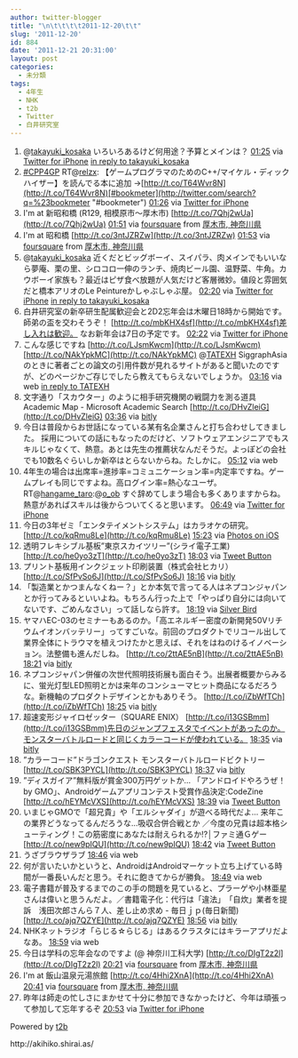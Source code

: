 ```yaml
---
author: twitter-blogger
title: "\n\t\t\t\t2011-12-20\t\t"
slug: '2011-12-20'
id: 884
date: '2011-12-21 20:31:00'
layout: post
categories:
  - 未分類
tags:
  - 4年生
  - NHK
  - t2b
  - Twitter
  - 白井研究室
---
```


<div xmlns:georss="http://www.georss.org/georss">

1.  <span><span>@[takayuki_kosaka](http://twitter.com/takayuki_kosaka "takayuki_kosaka") いろいろあるけど何用途？予算とメインは？</span> <span>[<span>01:25</span>](http://twitter.com/o_ob/status/149103090052771840) <span>via [Twitter for iPhone](http://twitter.com/#!/download/iphone)</span> [in reply to takayuki_kosaka](http://twitter.com/takayuki_kosaka/status/149010845899300864)</span></span>
2.  <span><span>[#CPP4GP](http://twitter.com/search?q=%23CPP4GP "#CPP4GP") RT@[relzx](http://twitter.com/relzx "relzx"): 【ゲームプログラマのためのC++/マイケル・ディックハイザー】を読んでる本に追加 →[http://t.co/T64Wvr8N](http://t.co/T64Wvr8N)[#bookmeter](http://twitter.com/search?q=%23bookmeter "#bookmeter")</span> <span>[<span>01:26</span>](http://twitter.com/o_ob/status/149103298845212673) <span>via [Twitter for iPhone](http://twitter.com/#!/download/iphone)</span></span></span>
3.  <span><span>I'm at 新昭和橋 (R129, 相模原市～厚木市) [http://t.co/7Qhj2wUa](http://t.co/7Qhj2wUa)</span> <span>[<span>01:51</span>](http://twitter.com/o_ob/status/149109559158513666) <span>via [foursquare](http://foursquare.com)</span> from [厚木市, 神奈川県<span></span>](http://maps.google.com/maps?q=35.52300576,139.36096072)</span></span>
4.  <span><span>I'm at 昭和橋 [http://t.co/3ntJZRZw](http://t.co/3ntJZRZw)</span> <span>[<span>01:53</span>](http://twitter.com/o_ob/status/149110138572255232) <span>via [foursquare](http://foursquare.com)</span> from [厚木市, 神奈川県<span></span>](http://maps.google.com/maps?q=35.51901513,139.36623931)</span></span>
5.  <span><span>@[takayuki_kosaka](http://twitter.com/takayuki_kosaka "takayuki_kosaka") 近くだとビッグボーイ、スイパラ、肉メインでもいいなら夢庵、栗の里、シロコロ一伸のランチ、焼肉ビール園、温野菜、牛角。カウボーイ家族も？最近はピザ食べ放題が人気だけど客層微妙。値段と雰囲気だと橋本アリオのLe Peintureかしゃぶしゃぶ屋。</span> <span>[<span>02:20</span>](http://twitter.com/o_ob/status/149116976294408192) <span>via [Twitter for iPhone](http://twitter.com/#!/download/iphone)</span> [in reply to takayuki_kosaka](http://twitter.com/takayuki_kosaka/status/149110698218229761)</span></span>
6.  <span><span>白井研究室の新卒研生配属歓迎会と2D2忘年会は木曜日18時から開始です。 師弟の盃を交わそうぞ！ [http://t.co/mbKHX4sf](http://t.co/mbKHX4sf)差し入れは歓迎。 なお新年会は7日の予定です。</span> <span>[<span>02:22</span>](http://twitter.com/o_ob/status/149117576654487552) <span>via [Twitter for iPhone](http://twitter.com/#!/download/iphone)</span></span></span>
7.  <span><span>こんな感じですね [http://t.co/LJsmKwcm](http://t.co/LJsmKwcm)[http://t.co/NAkYpkMC](http://t.co/NAkYpkMC) @[TATEXH](http://twitter.com/TATEXH "TATEXH") SiggraphAsiaのときに著者ごとの論文の引用件数が見れるサイトがあると聞いたのですが、どのページかご存じでしたら教えてもらえないでしょうか。</span> <span>[<span>03:16</span>](http://twitter.com/o_ob/status/149131128731729920) <span>via web</span> [in reply to TATEXH](http://twitter.com/TATEXH/status/149106201920155648)</span></span>
8.  <span><span>文字通り「スカウター」のように相手研究機関の戦闘力を測る道具 Academic Map - Microsoft Academic Search [http://t.co/DHvZleiG](http://t.co/DHvZleiG)</span> <span>[<span>03:36</span>](http://twitter.com/o_ob/status/149136142778904576) <span>via [bitly](http://bit.ly)</span></span></span>
9.  <span><span>今日は普段からお世話になっている某有名企業さんと打ち合わせしてきました。 採用についての話にもなったのだけど、ソフトウェアエンジニアでもスキルじゃなくて、熱意。あとは先生の推薦状なんだそうだ。よっぽどの会社でも10数名ぐらいしか新卒はとらないからね。たしかに。</span> <span>[<span>05:12</span>](http://twitter.com/o_ob/status/149160248018608128) <span>via web</span></span></span>
10.  <span><span>4年生の場合は出席率=進捗率=コミュニケーション率=内定率ですね。ゲームプレイも同じですよね。高ログイン率=熱心なユーザ。 RT@[hangame_taro](http://twitter.com/hangame_taro "hangame_taro"):@[o_ob](http://twitter.com/o_ob "o_ob") すぐ辞めてしまう場合も多くありますからね。熱意があればスキルは後からついてくると思います。</span> <span>[<span>06:49</span>](http://twitter.com/o_ob/status/149184555037892608) <span>via [Twitter for iPhone](http://twitter.com/#!/download/iphone)</span></span></span>
11.  <span><span>今日の3年ゼミ「エンタテイメントシステム」はカラオケの研究。 [http://t.co/kqRmu8Le](http://t.co/kqRmu8Le)</span> <span>[<span>15:23</span>](http://twitter.com/o_ob/status/149314097492668416) <span>via [Photos on iOS](http://www.apple.com)</span></span></span>
12.  <span><span>透明フレキシブル基板”東京スカイツリー”(シライ電子工業) [http://t.co/he0yo3zT](http://t.co/he0yo3zT)</span> <span>[<span>18:03</span>](http://twitter.com/o_ob/status/149354189628252160) <span>via [Tweet Button](http://twitter.com/tweetbutton)</span></span></span>
13.  <span><span>プリント基板用インクジェット印刷装置（株式会社ヒカリ） [http://t.co/SfPvSo6J](http://t.co/SfPvSo6J)</span> <span>[<span>18:16</span>](http://twitter.com/o_ob/status/149357589862428672) <span>via [bitly](http://bit.ly)</span></span></span>
14.  <span><span>「製造業とかつまんなくねー？」とか本気で言ってる人はネプコンジャパンとか行ってみるといいよね。もちろん行った上で「やっぱり自分には向いてないです、ごめんなさい」って話しなら許す。</span> <span>[<span>18:19</span>](http://twitter.com/o_ob/status/149358281670918144) <span>via [Silver Bird](https://chrome.google.com/extensions/detail/encaiiljifbdbjlphpgpiimidegddhic)</span></span></span>
15.  <span><span>ヤマハEC-03のセミナーもあるのか。「高エネルギー密度の新開発50Vリチウムイオンバッテリー」ってすごいな。前回のプロダクトでリコール出して業界全体にトラウマを植えつけたかと思えば、それをはねのけるイノベーション。法整備も進んだしね。 [http://t.co/2ttAE5nB](http://t.co/2ttAE5nB)</span> <span>[<span>18:21</span>](http://twitter.com/o_ob/status/149358888037265410) <span>via [bitly](http://bit.ly)</span></span></span>
16.  <span><span>ネプコンジャパン併催の次世代照明技術展も面白そう。出展者概要からみるに、蛍光灯型LED照明とかは来年のコンシューマヒット商品になるだろうな。新機軸のプロダクトデザインとかもありそう。 [http://t.co/iZbWfTCh](http://t.co/iZbWfTCh)</span> <span>[<span>18:25</span>](http://twitter.com/o_ob/status/149359897505579008) <span>via [bitly](http://bit.ly)</span></span></span>
17.  <span><span>超速変形ジャイロゼッター（SQUARE ENIX） [http://t.co/i13GSBmm](http://t.co/i13GSBmm)先日のジャンプフェスタでイベントがあったのか。モンスターバトルロードと同じくカラーコードが使われている。</span> <span>[<span>18:35</span>](http://twitter.com/o_ob/status/149362335256018944) <span>via [bitly](http://bit.ly)</span></span></span>
18.  <span><span>”カラーコード”ドラゴンクエスト モンスターバトルロードビクトリー [http://t.co/SBK3PYCL](http://t.co/SBK3PYCL)</span> <span>[<span>18:37</span>](http://twitter.com/o_ob/status/149362883489316865) <span>via [bitly](http://bit.ly)</span></span></span>
19.  <span><span>”ディスガイア”無料版が賞金300万円ゲットか… 「アンドロイドやろうぜ！by GMO」、Androidゲームアプリコンテスト受賞作品決定:CodeZine [http://t.co/hEYMcVXS](http://t.co/hEYMcVXS)</span> <span>[<span>18:39</span>](http://twitter.com/o_ob/status/149363435484872704) <span>via [Tweet Button](http://twitter.com/tweetbutton)</span></span></span>
20.  <span><span>いまじゃGMOで「超兄貴」や「エルシャダイ」が遊べる時代だよ… 来年この業界どうなってるんだろうな…吸収合併合戦とか ／今度の兄貴は超本格シューティング！この筋密度にあなたは耐えられるか!?│ファミ通Ｇゲー [http://t.co/new9pIQU](http://t.co/new9pIQU)</span> <span>[<span>18:42</span>](http://twitter.com/o_ob/status/149364104421847041) <span>via [Tweet Button](http://twitter.com/tweetbutton)</span></span></span>
21.  <span><span>うざブラウザラブ</span> <span>[<span>18:46</span>](http://twitter.com/o_ob/status/149365030549323776) <span>via web</span></span></span>
22.  <span><span>何が言いたいかというと、AndroidはAndroidマーケット立ち上げている時間が一番長いんだと思う。それに飽きてからが勝負。</span> <span>[<span>18:49</span>](http://twitter.com/o_ob/status/149365930407886850) <span>via web</span></span></span>
23.  <span><span>電子書籍が普及するまでのこの手の問題を見ていると、プラーゲや小林亜星さんは偉いと思うんだよ。／書籍電子化：代行は「違法」　「自炊」業者を提訴　浅田次郎さんら７人、差し止め求め - 毎日ｊｐ(毎日新聞) [http://t.co/ajq7QZYE](http://t.co/ajq7QZYE)</span> <span>[<span>18:56</span>](http://twitter.com/o_ob/status/149367540894801920) <span>via [bitly](http://bit.ly)</span></span></span>
24.  <span><span>NHKネットラジオ「らじる☆らじる」はあるクラスタにはキラーアプリだよなあ。</span> <span>[<span>18:59</span>](http://twitter.com/o_ob/status/149368382058274816) <span>via web</span></span></span>
25.  <span><span>今日は学科の忘年会なのですよ (@ 神奈川工科大学) [http://t.co/DIgT2z2l](http://t.co/DIgT2z2l)</span> <span>[<span>20:21</span>](http://twitter.com/o_ob/status/149389063651209216) <span>via [foursquare](http://foursquare.com)</span> from [厚木市, 神奈川県<span></span>](http://maps.google.com/maps?q=35.48660249,139.34165955)</span></span>
26.  <span><span>I'm at 飯山温泉元湯旅館 [http://t.co/4Hhi2XnA](http://t.co/4Hhi2XnA)</span> <span>[<span>20:41</span>](http://twitter.com/o_ob/status/149394063588737024) <span>via [foursquare](http://foursquare.com)</span> from [厚木市, 神奈川県<span></span>](http://maps.google.com/maps?q=35.47907,139.30473794)</span></span>
27.  <span><span>昨年は師走の忙しさにまかせて十分に参加できなかったけど、今年は頑張って参加して忘年するぞ</span> <span>[<span>20:53</span>](http://twitter.com/o_ob/status/149397061085827072) <span>via [Twitter for iPhone](http://twitter.com/#!/download/iphone)</span></span></span>

</div>

Powered by [t2b](http://t2b.utilz.jp/)

<div>http://akihiko.shirai.as/</div>